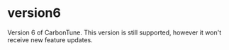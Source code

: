 # version6
Version 6 of CarbonTune. This version is still supported, however it won't receive new feature updates.

